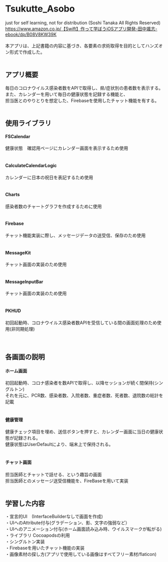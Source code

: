 # Tsukutte_Asobo
just for self learning, not for distribution (Soshi Tanaka All Rights Reserved)<br>
https://www.amazon.co.jp/【Swift】作って学ぼうiOSアプリ開発-田中颯志-ebook/dp/B08V8KW39K<br>
<br>
本アプリは、上記書籍の内容に基づき、各要素の求術取得を目的としてハンズオン形式で作成した。<br>
<br>
## アプリ概要<br>
毎日のコロナウイルス感染者数をAPIで取得し、県/症状別の患者数を表示する。また、カレンダーを用いて毎日の健康状態を記録する機能と、<br>
担当医とのやりとりを想定した、Firebaseを使用したチャット機能を有する。<br>
<br>
## 使用ライブラリ<br>
#### FSCalendar <br>
健康状態　確認用ページにカレンダー画面を表示するため使用<br>
  <br>
#### CalculateCalendarLogic<br>
カレンダーに日本の祝日を表記するため使用<br>
  <br>
#### Charts<br>
感染者数のチャートグラフを作成するために使用<br>
  <br>
#### Firebase<br>
チャット機能実装に際し、メッセージデータの送受信、保存のため使用<br>
<br>
#### MessageKit<br>
チャット画面の実装のため使用<br>
<br>
#### MessageInputBar<br>
チャット画面の実装のため使用<br>
  <br>
#### PKHUD<br>
初回起動時、コロナウイルス感染者数APIを受信している間の画面処理のため使用(非同期処理)<br>
<br>
<br>
## 各画面の説明<br>
#### ホーム画面<br>
初回起動時、コロナ感染者を数APIで取得し、以降セッションが続く間保持(シングルトン)<br>
それを元に、PCR数、感染者数、入院者数、重症者数、死者数、退院数の総計を記載<br>
<br>
#### 健康管理<br>
健康チェック項目を埋め、送信ボタンを押すと、カレンダー画面に当日の健康状態が記録される。<br>
健康状態はUserDefaultにより、端末上で保持される。<br>
<br>
#### チャット画面<br>
担当医師とチャットで話せる、という趣旨の画面<br>
担当医師とのメッセージ送受信機能を、FireBaseを用いて実装<br>
<br>
## 学習した内容<br>
・宣言的UI　(InterfaceBuilderなしで画面を作成)<br>
・UIへのAttribute付与(グラデーション、影、文字の強弱など）<br>
・UIへのアニメーション付与(ホーム画面読み込み時、ウイルスマークが転がる)<br>
・ライブラリ Cocoapodsの利用<br>
・シングルトン実装<br>
・Firebaseを用いたチャット機能の実装<br>
・画像素材の探し方(アプリで使用している画像はすべてフリー素材/flaticon)<br>

